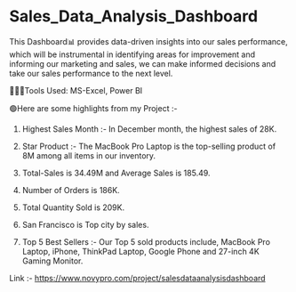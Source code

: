 # Sales_Data_Analysis_Dashboard

This Dashboard📊 provides data-driven insights into our sales performance, which will be instrumental in identifying areas for improvement and informing our marketing and sales, we can make informed decisions and take our sales performance to the next level.


👩🏻‍💻Tools Used: MS-Excel, Power BI

🟢Here are some highlights from my Project :-


1. Highest Sales Month :- In December month, the highest sales of 28K.

2. Star Product :- The MacBook Pro Laptop is the top-selling product of 8M among all items in our inventory.

3. Total-Sales is 34.49M and Average Sales is 185.49.

4. Number of Orders is 186K.

5. Total Quantity Sold is 209K.

6. San Francisco is Top city by sales.

7. Top 5 Best Sellers :- Our Top 5 sold products include, MacBook Pro Laptop, iPhone, ThinkPad Laptop, Google Phone and 27-inch 4K Gaming Monitor.

Link :- https://www.novypro.com/project/salesdataanalysisdashboard
